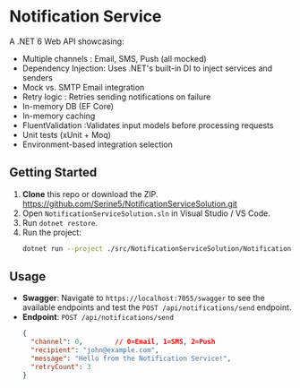 # Notification Service

A .NET 6 Web API showcasing:
- Multiple channels : Email, SMS, Push (all mocked)
- Dependency Injection: Uses .NET's built-in DI to inject services and senders
- Mock vs. SMTP Email integration
- Retry logic : Retries sending notifications on failure
- In-memory DB (EF Core)
- In-memory caching
- FluentValidation :Validates input models before processing requests
- Unit tests (xUnit + Moq)
- Environment-based integration selection

## Getting Started

1. **Clone** this repo or download the ZIP. https://github.com/Serine5/NotificationServiceSolution.git
2. Open `NotificationServiceSolution.sln` in Visual Studio / VS Code.
3. Run `dotnet restore`.
4. Run the project:  
   ```bash
   dotnet run --project ./src/NotificationServiceSolution/NotificationServiceSolution.csproj
   
## Usage

- **Swagger**: Navigate to `https://localhost:7055/swagger` to see the available endpoints and test the `POST /api/notifications/send` endpoint.
- **Endpoint**: `POST /api/notifications/send`
  ```json
  {
    "channel": 0,        // 0=Email, 1=SMS, 2=Push
    "recipient": "john@example.com",
    "message": "Hello from the Notification Service!",
    "retryCount": 3
  }
